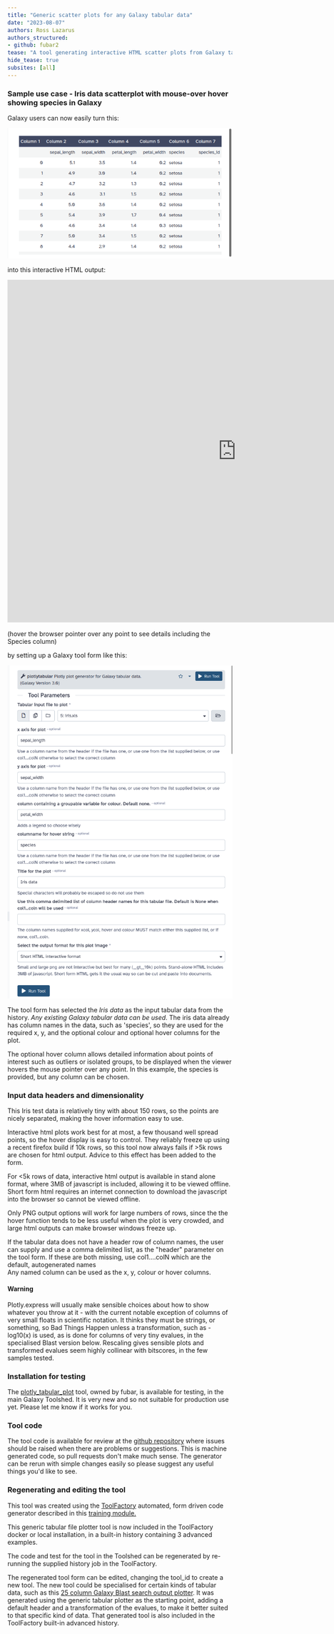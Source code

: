 ```yaml
---
title: "Generic scatter plots for any Galaxy tabular data"
date: "2023-08-07"
authors: Ross Lazarus
authors_structured:
- github: fubar2
tease: "A tool generating interactive HTML scatter plots from Galaxy tabular data is now available for testing"
hide_tease: true
subsites: [all]
---
```


### Sample use case - Iris data scatterplot with mouse-over hover showing species in Galaxy

Galaxy users can now easily turn this:

![iris data](./iris_data_in_galaxy.png)

into this interactive HTML output:

<iframe src="https://lazarus.name/demo/Plotlytabular_Iris_data_on_iris_html.html" width="1024" height="768" resize="both" overflow="auto"  style="border:none;">
</iframe>

(hover the browser pointer over any point to see details including the Species column)

by setting up a Galaxy tool form like this:

![Plotlytabular tool form for Iris data](./iris_plotlytab_form.png)

The tool form has selected the *Iris data* as the input tabular data from the history.
*Any existing Galaxy tabular data can be used*. The iris data already has column names in the data, such as 'species',
so they are used for the required x, y, and the optional colour and optional hover columns for the plot.

The optional hover column allows detailed information about points of interest
such as outliers or isolated groups, to be displayed when the viewer hovers the mouse pointer
over any point. In this example, the species is provided, but any column can be chosen.

### Input data headers and dimensionality

This Iris test data is relatively tiny with about 150 rows, so the points
are nicely separated, making the hover information easy to use.

Interactive html plots work best for at most, a few thousand well spread points,
so the hover display is easy to control. They reliably freeze up using a recent firefox build if 10k rows, so this tool
now always fails if >5k rows are chosen for html output. Advice to this effect has been
added to the form.

For <5k rows of data, interactive html output is available in stand alone format, where 3MB of javascript is included,
allowing it to be viewed offline. Short form html requires an internet connection to download the
javascript into the browser so cannot be viewed offline.

Only PNG output options will work for large numbers of rows, since the the hover function tends to be less useful
when the plot is very crowded, and large html outputs can make browser windows freeze up.

If the tabular data does not have a header row of column names, the user can supply and use a
comma delimited list, as the "header" parameter on the tool form.
If these are both missing, use col1....colN which are the default, autogenerated names</br>
Any named column can be used as the x, y, colour or hover columns.

#### Warning

Plotly.express will usually make sensible choices about how to show whatever you throw at it - with the current
notable exception of columns of very small floats in scientific notation. It thinks they must be strings,
or something, so Bad Things Happen unless a transformation, such as -log10(x) is used, as is done for
columns of very tiny evalues, in the specialised Blast version below. Rescaling gives sensible plots and
transformed evalues seem highly collinear with bitscores, in the few samples tested.

### Installation for testing

The [plotly_tabular_plot](https://toolshed.g2.bx.psu.edu/repository/browse_repository?id=a4961ff57ce13935) tool, owned by fubar, is available for testing, in the main Galaxy Toolshed.
It is very new and so not suitable for production use yet. Please let me know if it works for you.

### Tool code

The tool code is available for review at the <a href="https://github.com/fubar2/plotly_tabular_tool">github repository</a> where issues should
be raised when there are problems or suggestions. This is machine generated code, so pull requests don't
make much sense. The generator can be rerun with simple changes easily so please suggest
any useful things you'd like to see.

### Regenerating and editing the tool

This tool was created using the <a href="https://github.com/fubar2/galaxy_tf_overlay">ToolFactory</a> automated, form driven code generator
described in this <a href="https://training.galaxy.lazarus.name/training-material/topics/dev/tutorials/tool-generators/tutorial.html">training module.</a>

This generic tabular file plotter tool is now included in the ToolFactory docker or local installation, in a built-in history containing 3
advanced examples.

The code and test for the tool in the Toolshed can be regenerated by re-running the supplied history job in the ToolFactory.

The regenerated tool form can be edited, changing the tool_id to create a new tool. The new tool could be specialised for
certain kinds of tabular data, such as this [25 column Galaxy Blast search output plotter](https://github.com/fubar2/plotly_blast_tool). It
was generated using the generic tabular plotter as the starting point, adding a default header and
a transformation of the evalues, to make it better suited to that specific kind of data. That generated tool is also included in the
ToolFactory built-in advanced history.



